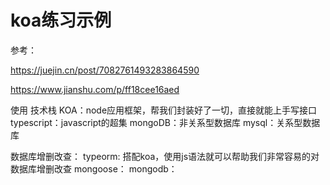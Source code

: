 # koa练习示例

参考：

<https://juejin.cn/post/7082761493283864590>

<https://www.jianshu.com/p/ff18cee16aed>

使用 技术栈
KOA：node应用框架，帮我们封装好了一切，直接就能上手写接口
typescript：javascript的超集
mongoDB：非关系型数据库
mysql：关系型数据库

数据库增删改查：
typeorm: 搭配koa，使用js语法就可以帮助我们非常容易的对数据库增删改查
mongoose：
mongodb：
